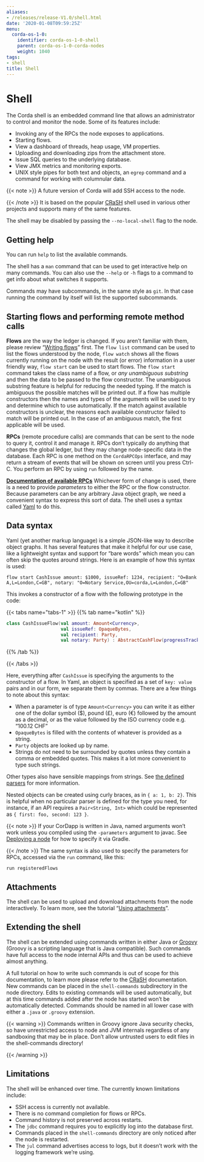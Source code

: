 ```yaml
---
aliases:
- /releases/release-V1.0/shell.html
date: '2020-01-08T09:59:25Z'
menu:
  corda-os-1-0:
    identifier: corda-os-1-0-shell
    parent: corda-os-1-0-corda-nodes
    weight: 1040
tags:
- shell
title: Shell
---
```





# Shell

The Corda shell is an embedded command line that allows an administrator to control and monitor the node.
Some of its features include:


* Invoking any of the RPCs the node exposes to applications.
* Starting flows.
* View a dashboard of threads, heap usage, VM properties.
* Uploading and downloading zips from the attachment store.
* Issue SQL queries to the underlying database.
* View JMX metrics and monitoring exports.
* UNIX style pipes for both text and objects, an `egrep` command and a command for working with columnular data.

{{< note >}}
A future version of Corda will add SSH access to the node.

{{< /note >}}
It is based on the popular [CRaSH](http://www.crashub.org/) shell used in various other projects and supports many of the same features.

The shell may be disabled by passing the `--no-local-shell` flag to the node.


## Getting help

You can run `help` to list the available commands.

The shell has a `man` command that can be used to get interactive help on many commands. You can also use the
`--help` or `-h` flags to a command to get info about what switches it supports.

Commands may have subcommands, in the same style as `git`. In that case running the command by itself will
list the supported subcommands.


## Starting flows and performing remote method calls

**Flows** are the way the ledger is changed. If you aren’t familiar with them, please review “[Writing flows](flow-state-machines.md)”
first. The `flow list` command can be used to list the flows understood by the node, `flow watch` shows all the flows
currently running on the node with the result (or error) information in a user friendly way, `flow start` can be
used to start flows. The `flow start` command takes the class name of a flow, or *any unambiguous substring* and
then the data to be passed to the flow constructor. The unambiguous substring feature is helpful for reducing
the needed typing. If the match is ambiguous the possible matches will be printed out. If a flow has multiple
constructors then the names and types of the arguments will be used to try and determine which to use automatically.
If the match against available constructors is unclear, the reasons each available constructor failed to match
will be printed out. In the case of an ambiguous match, the first applicable will be used.

**RPCs** (remote procedure calls) are commands that can be sent to the node to query it, control it and manage it.
RPCs don’t typically do anything that changes the global ledger, but they may change node-specific data in the
database. Each RPC is one method on the `CordaRPCOps` interface, and may return a stream of events that will
be shown on screen until you press Ctrl-C. You perform an RPC by using `run` followed by the name.

**<a href="api/kotlin/corda/net.corda.core.messaging/-corda-r-p-c-ops/index.html">Documentation of available RPCs</a>**
Whichever form of change is used, there is a need to provide *parameters* to either the RPC or the flow
constructor. Because parameters can be any arbitrary Java object graph, we need a convenient syntax to express
this sort of data. The shell uses a syntax called [Yaml](http://www.yaml.org/spec/1.2/spec.html) to do this.


## Data syntax

Yaml (yet another markup language) is a simple JSON-like way to describe object graphs. It has several features
that make it helpful for our use case, like a lightweight syntax and support for “bare words” which mean you can
often skip the quotes around strings. Here is an example of how this syntax is used:

`flow start CashIssue amount: $1000, issueRef: 1234, recipient: "O=Bank A,L=London,C=GB", notary: "O=Notary Service,OU=corda,L=London,C=GB"`

This invokes a constructor of a flow with the following prototype in the code:

{{< tabs name="tabs-1" >}}
{{% tab name="kotlin" %}}
```kotlin
class CashIssueFlow(val amount: Amount<Currency>,
                    val issueRef: OpaqueBytes,
                    val recipient: Party,
                    val notary: Party) : AbstractCashFlow(progressTracker)
```
{{% /tab %}}

{{< /tabs >}}

Here, everything after `CashIssue` is specifying the arguments to the constructor of a flow. In Yaml, an object
is specified as a set of `key: value` pairs and in our form, we separate them by commas. There are a few things
to note about this syntax:


* When a parameter is of type `Amount<Currency>` you can write it as either one of the dollar symbol ($),
pound (£), euro (€) followed by the amount as a decimal, or as the value followed by the ISO currency code
e.g. “100.12 CHF”
* `OpaqueBytes` is filled with the contents of whatever is provided as a string.
* `Party` objects are looked up by name.
* Strings do not need to be surrounded by quotes unless they contain a comma or embedded quotes. This makes it
a lot more convenient to type such strings.

Other types also have sensible mappings from strings. See [the defined parsers](api/kotlin/corda/net.corda.client.jackson/-jackson-support/index.html) for more information.

Nested objects can be created using curly braces, as in `{ a: 1, b: 2}`. This is helpful when no particular
parser is defined for the type you need, for instance, if an API requires a `Pair<String, Int>`
which could be represented as `{ first: foo, second: 123 }`.

{{< note >}}
If your CorDapp is written in Java,
named arguments won’t work unless you compiled using the `-parameters` argument to javac.
See [Deploying a node](deploying-a-node.md) for how to specify it via Gradle.

{{< /note >}}
The same syntax is also used to specify the parameters for RPCs, accessed via the `run` command, like this:

`run registeredFlows`


## Attachments

The shell can be used to upload and download attachments from the node interactively. To learn more, see
the tutorial “[Using attachments](tutorial-attachments.md)”.


## Extending the shell

The shell can be extended using commands written in either Java or [Groovy](http://groovy-lang.org/) (Groovy is a scripting language that
is Java compatible). Such commands have full access to the node internal APIs and thus can be used to achieve
almost anything.

A full tutorial on how to write such commands is out of scope for this documentation, to learn more please
refer to the [CRaSH](http://www.crashub.org/) documentation. New commands can be placed in the `shell-commands` subdirectory in the
node directory. Edits to existing commands will be used automatically, but at this time commands added after the
node has started won’t be automatically detected. Commands should be named in all lower case with either a
`.java` or `.groovy` extension.


{{< warning >}}
Commands written in Groovy ignore Java security checks, so have unrestricted access to node and JVM
internals regardless of any sandboxing that may be in place. Don’t allow untrusted users to edit files in the
shell-commands directory!

{{< /warning >}}



## Limitations

The shell will be enhanced over time. The currently known limitations include:


* SSH access is currently not available.
* There is no command completion for flows or RPCs.
* Command history is not preserved across restarts.
* The `jdbc` command requires you to explicitly log into the database first.
* Commands placed in the `shell-commands` directory are only noticed after the node is restarted.
* The `jul` command advertises access to logs, but it doesn’t work with the logging framework we’re using.





